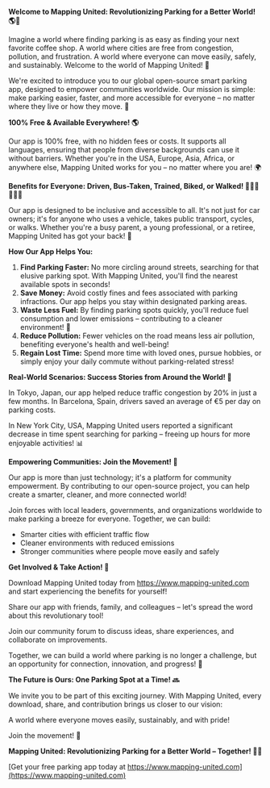 **Welcome to Mapping United: Revolutionizing Parking for a Better World! 🌎💚**

Imagine a world where finding parking is as easy as finding your next favorite coffee shop. A world where cities are free from congestion, pollution, and frustration. A world where everyone can move easily, safely, and sustainably. Welcome to the world of Mapping United! 🤩

We're excited to introduce you to our global open-source smart parking app, designed to empower communities worldwide. Our mission is simple: make parking easier, faster, and more accessible for everyone – no matter where they live or how they move. 🌟

**100% Free & Available Everywhere! 🌎**

Our app is 100% free, with no hidden fees or costs. It supports all languages, ensuring that people from diverse backgrounds can use it without barriers. Whether you're in the USA, Europe, Asia, Africa, or anywhere else, Mapping United works for you – no matter where you are! 🌍

**Benefits for Everyone: Driven, Bus-Taken, Trained, Biked, or Walked! 🚗🚌🚂🚴‍♀️👣**

Our app is designed to be inclusive and accessible to all. It's not just for car owners; it's for anyone who uses a vehicle, takes public transport, cycles, or walks. Whether you're a busy parent, a young professional, or a retiree, Mapping United has got your back! 🙌

**How Our App Helps You:**

1. **Find Parking Faster:** No more circling around streets, searching for that elusive parking spot. With Mapping United, you'll find the nearest available spots in seconds!
2. **Save Money:** Avoid costly fines and fees associated with parking infractions. Our app helps you stay within designated parking areas.
3. **Waste Less Fuel:** By finding parking spots quickly, you'll reduce fuel consumption and lower emissions – contributing to a cleaner environment! 🌿
4. **Reduce Pollution:** Fewer vehicles on the road means less air pollution, benefiting everyone's health and well-being!
5. **Regain Lost Time:** Spend more time with loved ones, pursue hobbies, or simply enjoy your daily commute without parking-related stress!

**Real-World Scenarios: Success Stories from Around the World! 🌟**

In Tokyo, Japan, our app helped reduce traffic congestion by 20% in just a few months. In Barcelona, Spain, drivers saved an average of €5 per day on parking costs.

In New York City, USA, Mapping United users reported a significant decrease in time spent searching for parking – freeing up hours for more enjoyable activities! 📊

**Empowering Communities: Join the Movement! 💖**

Our app is more than just technology; it's a platform for community empowerment. By contributing to our open-source project, you can help create a smarter, cleaner, and more connected world!

Join forces with local leaders, governments, and organizations worldwide to make parking a breeze for everyone. Together, we can build:

* Smarter cities with efficient traffic flow
* Cleaner environments with reduced emissions
* Stronger communities where people move easily and safely

**Get Involved & Take Action! 🚀**

Download Mapping United today from https://www.mapping-united.com and start experiencing the benefits for yourself!

Share our app with friends, family, and colleagues – let's spread the word about this revolutionary tool!

Join our community forum to discuss ideas, share experiences, and collaborate on improvements.

Together, we can build a world where parking is no longer a challenge, but an opportunity for connection, innovation, and progress! 🌟

**The Future is Ours: One Parking Spot at a Time! 🔜**

We invite you to be part of this exciting journey. With Mapping United, every download, share, and contribution brings us closer to our vision:

A world where everyone moves easily, sustainably, and with pride!

Join the movement! 🌟

**Mapping United: Revolutionizing Parking for a Better World – Together! 💚👏**

[Get your free parking app today at https://www.mapping-united.com](https://www.mapping-united.com)